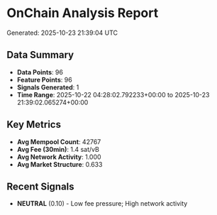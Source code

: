 # OnChain Analysis Report
Generated: 2025-10-23 21:39:04 UTC

## Data Summary
- **Data Points**: 96
- **Feature Points**: 96
- **Signals Generated**: 1
- **Time Range**: 2025-10-22 04:28:02.792233+00:00 to 2025-10-23 21:39:02.065274+00:00

## Key Metrics
- **Avg Mempool Count**: 42767
- **Avg Fee (30min)**: 1.4 sat/vB
- **Avg Network Activity**: 1.000
- **Avg Market Structure**: 0.633

## Recent Signals
- **NEUTRAL** (0.10) - Low fee pressure; High network activity
